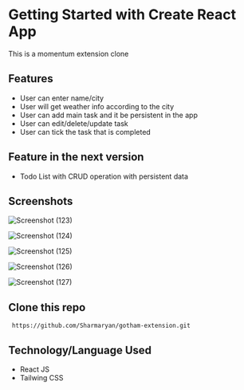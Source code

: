 # Getting Started with Create React App
This is a momentum extension clone

## Features

- User can enter name/city
- User will get weather info according to the city
- User can add main task and it be persistent in the app
- User can edit/delete/update task
- User can tick the task that is completed

## Feature in the next version

- Todo List with CRUD operation with persistent data


## Screenshots


![Screenshot (123)](https://user-images.githubusercontent.com/72251324/170032616-e7f06274-51fd-4366-bb7e-cb2f5f483101.png)

![Screenshot (124)](https://user-images.githubusercontent.com/72251324/170032634-ceff877a-426a-45d7-9f40-9784824c64e2.png)

![Screenshot (125)](https://user-images.githubusercontent.com/72251324/170032645-7ee5d074-6a06-4aec-8ca4-b39e96f8c477.png)

![Screenshot (126)](https://user-images.githubusercontent.com/72251324/170032654-fa2bf6d5-3f51-4431-85f1-b65a1c01c959.png)

![Screenshot (127)](https://user-images.githubusercontent.com/72251324/170032667-f2c217b3-21cb-4fa1-b3f6-a082b4a10162.png)

## Clone this repo

``` git clone
 https://github.com/Sharmaryan/gotham-extension.git
 ```
 
 ## Technology/Language Used
 
 - React JS
 - Tailwing CSS
 
 
